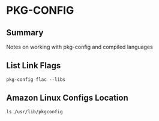 # PKG-CONFIG

## Summary

Notes on working with pkg-config and compiled languages

## List Link Flags

```console
pkg-config flac --libs
```

## Amazon Linux Configs Location

```console
ls /usr/lib/pkgconfig

```
